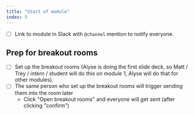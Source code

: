 ```yaml
---
title: "Start of module"
index: 5
---
```


- [ ] Link to module in Slack with `@channel` mention to notify everyone.


## Prep for breakout rooms

- [ ] Set up the breakout rooms (Alyse is doing the first slide deck, so Matt / Trey /
      intern / student will do this on module 1, Alyse will do that for other modules).
- [ ] The same person who set up the breakout rooms will trigger sending them into the
      room later
    * Click "Open breakout rooms" and everyone will get sent (after clicking "confirm")
